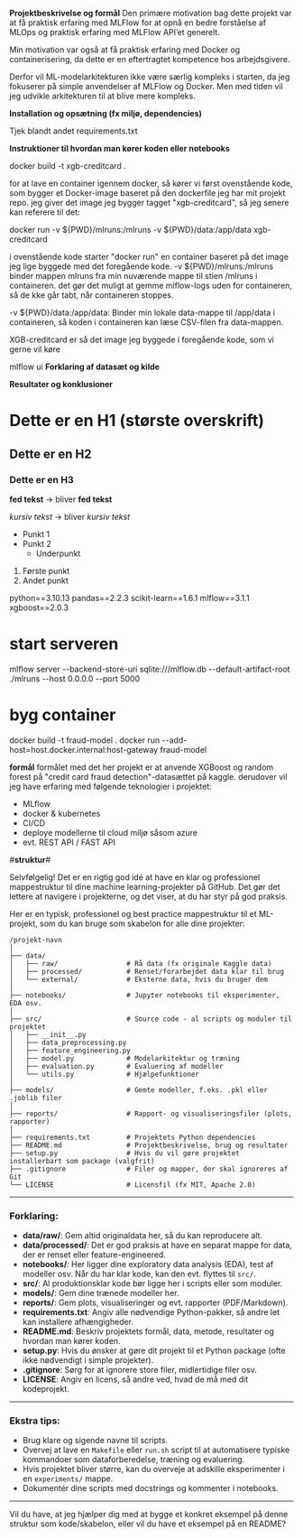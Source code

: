 **Projektbeskrivelse og formål**
Den primære motivation bag dette projekt var at få praktisk erfaring med MLFlow for at opnå en bedre forståelse af MLOps og praktisk erfaring med MLFlow API’et generelt.

Min motivation var også at få praktisk erfaring med Docker og containerisering, da dette er en eftertragtet kompetence hos arbejdsgivere.

Derfor vil ML-modelarkitekturen ikke være særlig kompleks i starten, da jeg fokuserer på simple anvendelser af MLFlow og Docker. Men med tiden vil jeg udvikle arkitekturen til at blive mere kompleks.

**Installation og opsætning (fx miljø, dependencies)**

Tjek blandt andet requirements.txt

**Instruktioner til hvordan man kører koden eller notebooks**

docker build -t xgb-creditcard .

for at lave en container igennem docker, så kører vi først ovenstående kode, som bygger et Docker-image baseret på den dockerfile jeg har mit projekt repo. jeg giver det image jeg bygger tagget "xgb-creditcard", så jeg senere kan referere til det:
 

docker run -v ${PWD}/mlruns:/mlruns -v ${PWD}/data:/app/data xgb-creditcard

i ovenstående kode starter "docker run" en container baseret på det image jeg lige byggede med det foregående kode. 
-v ${PWD}/mlruns:/mlruns
binder mappen mlruns fra min nuværende mappe til stien /mlruns i containeren. det gør det muligt at gemme mlflow-logs uden for containeren, så de kke går tabt, når containeren stoppes.

-v ${PWD}/data:/app/data: Binder min lokale data-mappe til /app/data i containeren, så koden i containeren kan læse CSV-filen fra data-mappen.

XGB-creditcard er så det image jeg byggede i foregående kode, som vi gerne vil køre

mlflow ui
**Forklaring af datasæt og kilde**



**Resultater og konklusioner**


# Dette er en H1 (største overskrift)
## Dette er en H2
### Dette er en H3


**fed tekst**   → bliver **fed tekst**

*kursiv tekst* → bliver *kursiv tekst*


- Punkt 1
- Punkt 2
  - Underpunkt


1. Første punkt
2. Andet punkt

python==3.10.13
pandas==2.2.3
scikit-learn==1.6.1
mlflow==3.1.1
xgboost==2.0.3

# start serveren #
mlflow server --backend-store-uri sqlite:///mlflow.db --default-artifact-root ./mlruns --host 0.0.0.0 --port 5000 

# byg container #
docker build -t fraud-model .
docker run --add-host=host.docker.internal:host-gateway fraud-model



**formål**
formålet med det her projekt er at anvende XGBoost og random forest på "credit card fraud detection"-datasættet på kaggle.
derudover vil jeg have erfaring med følgende teknologier i projektet:
- MLflow
- docker & kubernetes
- CI/CD
- deploye modellerne til cloud miljø såsom azure
- evt. REST API / FAST API


#**struktur**#

Selvfølgelig! Det er en rigtig god idé at have en klar og professionel mappestruktur til dine machine learning-projekter på GitHub. Det gør det lettere at navigere i projekterne, og det viser, at du har styr på god praksis.

Her er en typisk, professionel og best practice mappestruktur til et ML-projekt, som du kan bruge som skabelon for alle dine projekter:

```
/projekt-navn
│
├── data/
│   ├── raw/                 # Rå data (fx originale Kaggle data)
│   ├── processed/           # Renset/forarbejdet data klar til brug
│   └── external/            # Eksterne data, hvis du bruger dem
│
├── notebooks/               # Jupyter notebooks til eksperimenter, EDA osv.
│
├── src/                     # Source code - al scripts og moduler til projektet
│   ├── __init__.py
│   ├── data_preprocessing.py
│   ├── feature_engineering.py
│   ├── model.py             # Modelarkitektur og træning
│   ├── evaluation.py        # Evaluering af modeller
│   └── utils.py             # Hjælpefunktioner
│
├── models/                  # Gemte modeller, f.eks. .pkl eller .joblib filer
│
├── reports/                 # Rapport- og visualiseringsfiler (plots, rapporter)
│
├── requirements.txt         # Projektets Python dependencies
├── README.md                # Projektbeskrivelse, brug og resultater
├── setup.py                 # Hvis du vil gøre projektet installerbart som package (valgfrit)
├── .gitignore               # Filer og mapper, der skal ignoreres af Git
└── LICENSE                  # Licensfil (fx MIT, Apache 2.0)
```

---

### Forklaring:

* **data/raw/**: Gem altid originaldata her, så du kan reproducere alt.
* **data/processed/**: Det er god praksis at have en separat mappe for data, der er renset eller feature-engineered.
* **notebooks/**: Her ligger dine exploratory data analysis (EDA), test af modeller osv. Når du har klar kode, kan den evt. flyttes til `src/`.
* **src/**: Al produktionsklar kode bør ligge her i scripts eller som moduler.
* **models/**: Gem dine trænede modeller her.
* **reports/**: Gem plots, visualiseringer og evt. rapporter (PDF/Markdown).
* **requirements.txt**: Angiv alle nødvendige Python-pakker, så andre let kan installere afhængigheder.
* **README.md**: Beskriv projektets formål, data, metode, resultater og hvordan man kører koden.
* **setup.py**: Hvis du ønsker at gøre dit projekt til et Python package (ofte ikke nødvendigt i simple projekter).
* **.gitignore**: Sørg for at ignorere store filer, midlertidige filer osv.
* **LICENSE**: Angiv en licens, så andre ved, hvad de må med dit kodeprojekt.

---

### Ekstra tips:

* Brug klare og sigende navne til scripts.
* Overvej at lave en `Makefile` eller `run.sh` script til at automatisere typiske kommandoer som dataforberedelse, træning og evaluering.
* Hvis projektet bliver større, kan du overveje at adskille eksperimenter i en `experiments/` mappe.
* Dokumentér dine scripts med docstrings og kommenter i notebooks.

---

Vil du have, at jeg hjælper dig med at bygge et konkret eksempel på denne struktur som kode/skabelon, eller vil du have et eksempel på en README?

